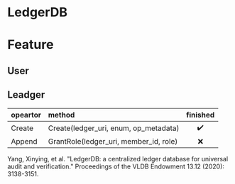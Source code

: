<!--
 * @Author: Leo
 * @Date: 2022-01-19 18:04:26
 * @LastEditTime: 2022-02-07 18:20:14
 * @LastEditors: Leo
 * @Description: 打开koroFileHeader查看配置 进行设置: https://github.com/OBKoro1/koro1FileHeader/wiki/%E9%85%8D%E7%BD%AE

 * @FilePath: /example-authority-cpp/README.md
-->

# LedgerDB


# Feature

## User


## Leadger

|opeartor | method | finished |
| :-----| :---- | :----: |
| Create | Create(ledger_uri, enum, op_metadata) | ✔️ |
| Append | GrantRole(ledger_uri, member_id, role) | ❌ |

Yang, Xinying, et al. "LedgerDB: a centralized ledger database for universal audit and verification." Proceedings of the VLDB Endowment 13.12 (2020): 3138-3151.